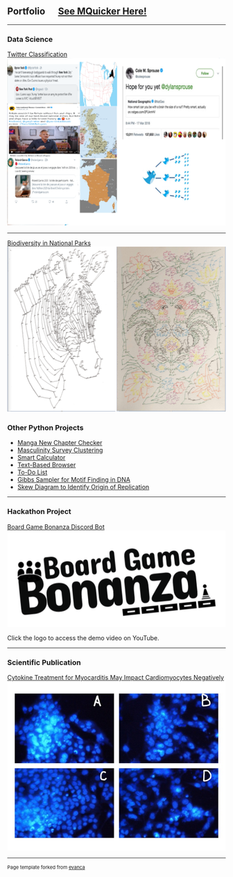 ## Portfolio &nbsp;&nbsp;&nbsp;&nbsp; [See MQuicker Here!](MangaNewChapter)

---

### Data Science

[Twitter Classification](https://github.com/JacobK233811/Twitter)
<img src="images/vir_tweF.png?raw=true"/>

---
[Biodiversity in National Parks](https://github.com/JacobK233811/Biodiversity)
<img src="images/biod_twopanel.png?raw=true"/>

### Other Python Projects

- [Manga New Chapter Checker](https://github.com/JacobK233811/MangaNewChapter)
- [Masculinity Survey Clustering](https://github.com/JacobK233811/Masculinity)
- [Smart Calculator](https://github.com/JacobK233811/SmartCalculator)
- [Text-Based Browser](https://github.com/JacobK233811/TextBasedBrowser)
- [To-Do List](https://github.com/JacobK233811/ToDoList)
- [Gibbs Sampler for Motif Finding in DNA](https://github.com/JacobK233811/GibbsSampler)
- [Skew Diagram to Identify Origin of Replication](https://github.com/JacobK233811/SkewDiagram)

---
### Hackathon Project
[Board Game Bonanza Discord Bot](https://github.com/JacobK233811/BoardGameBonanza)
<a href="https://www.youtube.com/watch?v=v79dreoWvmw&t=1s" target="_blank"><img src="images/logoblack.png?raw=true"/></a>
<br>
<p>Click the logo to access the demo video on YouTube.</p>

---

### Scientific Publication

[Cytokine Treatment for Myocarditis May Impact Cardiomyocytes Negatively](https://www.emerginginvestigators.org/articles/cytokine-treatment-for-myocarditis-may-directly-impact-cardiomyocytes-negatively)
<img src="images/sp4.jpg?raw=true"/>


---
<p style="font-size:11px">Page template forked from <a href="https://github.com/evanca/quick-portfolio">evanca</a></p>
<!-- Remove above link if you don't want to attibute -->
